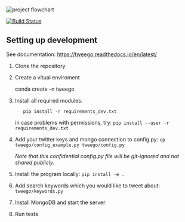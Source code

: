 #

![project flowchart](https://github.com/ktroutman/tweego/blob/master/title_image.png)

[![Build Status](https://travis-ci.org/ErikMann/tweego.svg?branch=master)](https://travis-ci.org/ErikMann/tweego)
## Setting up development

See documentation: https://tweego.readthedocs.io/en/latest/

1. Clone the repository

2. Create a vitual enviroment

	conda create -n tweego

3. Install all required modules:

   ```pip install -r requirements.txt
      pip install -r requirements_dev.txt
	 ```

	 in case problems with permissions, try:
	 `pip install --user -r requirements_dev.txt`

4. Add your twitter keys and mongo connection to config.py:
	    `cp tweego/config_example.py tweego/config.py`

   *Note that this confidential config.py file will be git-ignored and not shared publicly.*

5. Install the program locally:
    `pip install -e .`

6. Add search keywords which you would like to tweet about: `tweego/keywords.py`

7. Install MongoDB and start the server

8. Run tests
